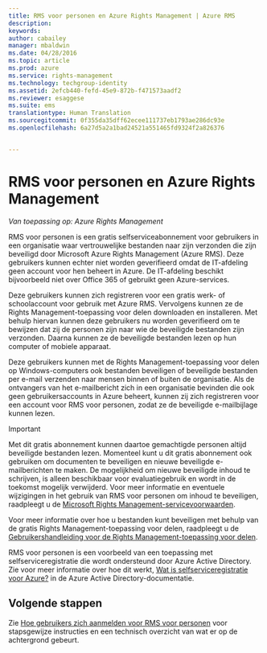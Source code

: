 ```yaml
---
title: RMS voor personen en Azure Rights Management | Azure RMS
description: 
keywords: 
author: cabailey
manager: mbaldwin
ms.date: 04/28/2016
ms.topic: article
ms.prod: azure
ms.service: rights-management
ms.technology: techgroup-identity
ms.assetid: 2efcb440-fefd-45e9-872b-f471573aadf2
ms.reviewer: esaggese
ms.suite: ems
translationtype: Human Translation
ms.sourcegitcommit: 0f355da35dff62ecee111737eb1793ae286dc93e
ms.openlocfilehash: 6a27d5a2a1bad24521a551465fd9324f2a826376


---
```


# RMS voor personen en Azure Rights Management

*Van toepassing op: Azure Rights Management*

RMS voor personen is een gratis selfserviceabonnement voor gebruikers in een organisatie waar vertrouwelijke bestanden naar zijn verzonden die zijn beveiligd door Microsoft Azure Rights Management (Azure RMS). Deze gebruikers kunnen echter niet worden geverifieerd omdat de IT-afdeling geen account voor hen beheert in Azure. De IT-afdeling beschikt bijvoorbeeld niet over Office 365 of gebruikt geen Azure-services.

Deze gebruikers kunnen zich registreren voor een gratis werk- of schoolaccount voor gebruik met Azure RMS. Vervolgens kunnen ze de Rights Management-toepassing voor delen downloaden en installeren. Met behulp hiervan kunnen deze gebruikers nu worden geverifieerd om te bewijzen dat zij de personen zijn naar wie de beveiligde bestanden zijn verzonden. Daarna kunnen ze de beveiligde bestanden lezen op hun computer of mobiele apparaat.

Deze gebruikers kunnen met de Rights Management-toepassing voor delen op Windows-computers ook bestanden beveiligen of beveiligde bestanden per e-mail verzenden naar mensen binnen of buiten de organisatie. Als de ontvangers van het e-mailbericht zich in een organisatie bevinden die ook geen gebruikersaccounts in Azure beheert, kunnen zij zich registreren voor een account voor RMS voor personen, zodat ze de beveiligde e-mailbijlage kunnen lezen.

> [!IMPORTANT]
> Met dit gratis abonnement kunnen daartoe gemachtigde personen altijd beveiligde bestanden lezen. Momenteel kunt u dit gratis abonnement ook gebruiken om documenten te beveiligen en nieuwe beveiligde e-mailberichten te maken. De mogelijkheid om nieuwe beveiligde inhoud te schrijven, is alleen beschikbaar voor evaluatiegebruik en wordt in de toekomst mogelijk verwijderd. Voor meer informatie en eventuele wijzigingen in het gebruik van RMS voor personen om inhoud te beveiligen, raadpleegt u de [Microsoft Rights Management-servicevoorwaarden](https://portal.aadrm.com/Legal/Service).

Voor meer informatie over hoe u bestanden kunt beveiligen met behulp van de gratis Rights Management-toepassing voor delen, raadpleegt u de [Gebruikershandleiding voor de Rights Management-toepassing voor delen](../rms-client/sharing-app-user-guide.md).

RMS voor personen is een voorbeeld van een toepassing met selfserviceregistratie die wordt ondersteund door Azure Active Directory. Zie voor meer informatie over hoe dit werkt, [Wat is selfserviceregistratie voor Azure?](/active-directory/active-directory-self-service-signup) in de Azure Active Directory-documentatie. 

## Volgende stappen
Zie [Hoe gebruikers zich aanmelden voor RMS voor personen](rms-for-individuals-user-sign-up.md) voor stapsgewijze instructies en een technisch overzicht van wat er op de achtergrond gebeurt. 




<!--HONumber=Jun16_HO4-->


